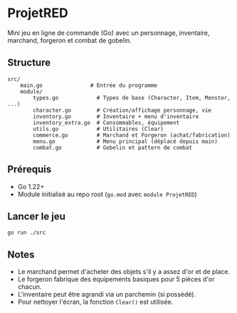 # ProjetRED

Mini jeu en ligne de commande (Go) avec un personnage, inventaire, marchand, forgeron et combat de gobelin.

## Structure

```
src/
	main.go               # Entrée du programme
	module/
		types.go            # Types de base (Character, Item, Monster, ...)
		character.go        # Création/affichage personnage, vie
		inventory.go        # Inventaire + menu d'inventaire
		inventory_extra.go  # Consommables, équipement
		utils.go            # Utilitaires (Clear)
		commerce.go         # Marchand et Forgeron (achat/fabrication)
		menu.go             # Menu principal (déplacé depuis main)
		combat.go           # Gobelin et pattern de combat
```

## Prérequis

- Go 1.22+
- Module initialisé au repo root (`go.mod` avec `module ProjetRED`)

## Lancer le jeu

```
go run ./src
```

## Notes

- Le marchand permet d'acheter des objets s'il y a assez d'or et de place.
- Le forgeron fabrique des équipements basiques pour 5 pièces d'or chacun.
- L'inventaire peut être agrandi via un parchemin (si possédé).
- Pour nettoyer l'écran, la fonction `Clear()` est utilisée.

